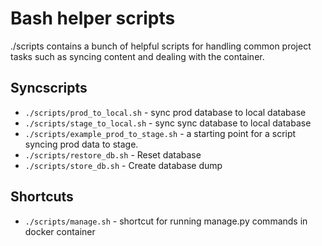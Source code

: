 # Bash helper scripts

./scripts contains a bunch of helpful scripts for handling common project tasks such as syncing content and dealing with the container.


## Syncscripts

- ``./scripts/prod_to_local.sh`` - sync prod database to local database
- ``./scripts/stage_to_local.sh`` - sync sync database to local database
- ``./scripts/example_prod_to_stage.sh`` - a starting point for a script syncing prod data to stage. 
- ``./scripts/restore_db.sh`` - Reset database
- ``./scripts/store_db.sh`` - Create database dump

## Shortcuts

- ``./scripts/manage.sh`` - shortcut for running manage.py commands in docker container 
